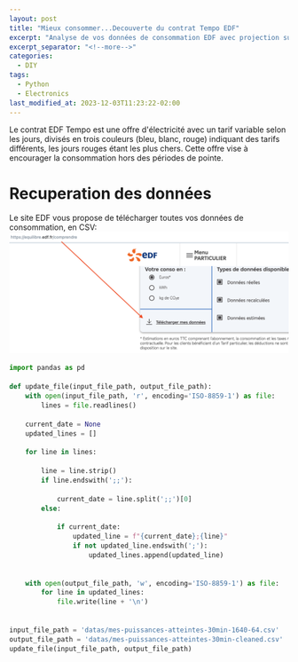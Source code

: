 ```yaml
---
layout: post
title: "Mieux consommer...Decouverte du contrat Tempo EDF"
excerpt: "Analyse de vos données de consommation EDF avec projection sur le nouveau contrat Tempo"
excerpt_separator: "<!--more-->"
categories:
  - DIY
tags:
  - Python
  - Electronics
last_modified_at: 2023-12-03T11:23:22-02:00
---
```



Le contrat EDF Tempo est une offre d'électricité avec un tarif variable selon les jours, divisés en trois couleurs (bleu, blanc, rouge) indiquant des tarifs différents, les jours rouges étant les plus chers. Cette offre vise à encourager la consommation hors des périodes de pointe.



# Recuperation des données

Le site EDF vous propose de télécharger toutes vos données de consommation, en CSV:
![EDFDatas](../_screenshots/DownloadEDFdatas.png)

```python
import pandas as pd

def update_file(input_file_path, output_file_path):
    with open(input_file_path, 'r', encoding='ISO-8859-1') as file:
        lines = file.readlines()

    current_date = None
    updated_lines = []

    for line in lines:
        
        line = line.strip()
        if line.endswith(';;'):
            
            current_date = line.split(';;')[0]
        else:
            
            if current_date:
                updated_line = f"{current_date};{line}"
                if not updated_line.endswith(';'):
                    updated_lines.append(updated_line)

    
    with open(output_file_path, 'w', encoding='ISO-8859-1') as file:
        for line in updated_lines:
            file.write(line + '\n')


input_file_path = 'datas/mes-puissances-atteintes-30min-1640-64.csv'
output_file_path = 'datas/mes-puissances-atteintes-30min-cleaned.csv'
update_file(input_file_path, output_file_path)

```





